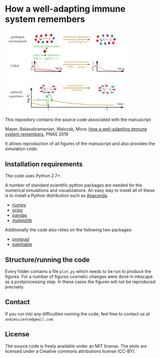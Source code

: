 # How a well-adapting immune system remembers

<img src="https://raw.githubusercontent.com/andim/paper-bayesimmune/master/fig1/fig1.png" width="400" alt='Figure 1' title="Sketch of a model of immune repertoire dynamics as a sequential inference process about a time-varying pathogen distribution.">

This repository contains the source code associated with the manuscript

Mayer, Balasubramanian, Walczak, Mora: [How a well-adapting immune system remembers](https://doi.org/10.1073/pnas.1812810116), PNAS 2019

It allows reproduction of all figures of the manuscript and also provides the simulation code.

## Installation requirements

The code uses Python 2.7+.

A number of standard scientific python packages are needed for the numerical simulations and visualizations. An easy way to install all of these is to install a Python distribution such as [Anaconda](https://www.continuum.io/downloads). 

- [numpy](http://github.com/numpy/numpy/)
- [scipy](https://github.com/scipy/scipy)
- [pandas](http://github.com/pydata/pandas)
- [matplotlib](http://github.com/matplotlib/matplotlib)

Additionally the code also relies on the following two packages:

- [projgrad](https://github.com/andim/projgrad)
- [palettable](https://github.com/jiffyclub/palettable)

## Structure/running the code

Every folder contains a file `plot.py` which needs to be run to produce the figures. For a number of figures cosmetic changes were done in inkscape as a postprocessing step. In these cases the figures will not be reproduced precisely. 

## Contact

If you run into any difficulties running the code, feel free to contact us at `andimscience@gmail.com`.

## License

The source code is freely available under an MIT license. The plots are licensed under a Creative commons attributions license (CC-BY).
